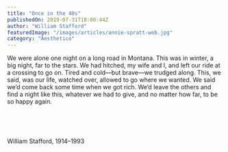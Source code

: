 ```yaml
---
title: "Once in the 40s"
publishedOn: 2019-07-31T18:00:44Z
author: "William Stafford"
featuredImage: "/images/articles/annie-spratt-web.jpg"
category: "Aesthetico"
---
```


We were alone one night on a long
road in Montana. This was in winter, a big
night, far to the stars. We had hitched,
my wife and I, and left our ride at
a crossing to go on. Tired and cold—but
brave—we trudged along. This, we said,
was our life, watched over, allowed to go
where we wanted. We said we’d come back some time
when we got rich. We’d leave the others and find
a night like this, whatever we had to give,
and no matter how far, to be so happy again.

‍

‍

William Stafford, 1914–1993
